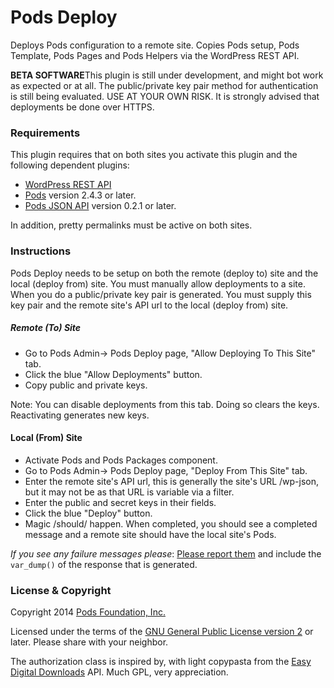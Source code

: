 Pods Deploy
==========

Deploys Pods configuration to a remote site. Copies Pods setup, Pods Template, Pods Pages and Pods Helpers via the WordPress REST API.

<strong>BETA SOFTWARE</strong>This plugin is still under development, and might bot work as expected or at all. The public/private key pair method for authentication is still being evaluated. USE AT YOUR OWN RISK. It is strongly advised that deployments be done over HTTPS.

### Requirements
This plugin requires that on both sites you activate this plugin and the following dependent plugins:

* [WordPress REST API](https://wordpress.org/plugins/json-rest-api/)
* [Pods](https://wordpress.org/plugins/pods/) version 2.4.3 or later.
* [Pods JSON API](https://github.com/pods-framework/pods-json-api) version 0.2.1 or later.

In addition, pretty permalinks must be active on both sites.

### Instructions
Pods Deploy needs to be setup on both the remote (deploy to) site and the local (deploy from) site. You must manually allow deployments to a site. When you do a public/private key pair is generated. You must supply this key pair and the remote site's API url to the local (deploy from) site.

##### Remote (To) Site
* Go to Pods Admin-> Pods Deploy page, "Allow Deploying To This Site" tab.
* Click the blue "Allow Deployments" button.
* Copy public and private keys.

Note: You can disable deployments from this tab. Doing so clears the keys. Reactivating generates new keys.

#### Local (From) Site
* Activate Pods and Pods Packages component.
* Go to Pods Admin-> Pods Deploy page, "Deploy From This Site" tab.
* Enter the remote site's API url, this is generally the site's URL /wp-json, but it may not be as that URL is variable via a filter.
* Enter the public and secret keys in their fields.
* Click the blue "Deploy" button.
* Magic /should/ happen. When completed, you should see a completed message and a remote site should have the local site's Pods.

<em>If you see any failure messages please</em>: [Please report them](https://github.com/pods-framework/pods-deploy/issues) and include the `var_dump()` of the response that is generated.

### License & Copyright
Copyright 2014  [Pods Foundation, Inc.](http://podsfoundation.org)

Licensed under the terms of the [GNU General Public License version 2](http://www.gnu.org/licenses/gpl-2.0.html) or later. Please share with your neighbor.

The authorization class is inspired by, with light copypasta from the [Easy Digital Downloads](https://easydigitaldownloads.com/) API. Much GPL, very appreciation.



